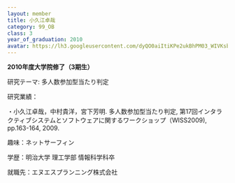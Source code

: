 ```yaml
---
layout: member
title: 小久江卓哉
category: 99_OB
class: 3
year_of_graduation: 2010
avatar: https://lh3.googleusercontent.com/dyQO0aiItiKPe2ukBhPM03_WIVKsbZqae0DDEltXgCM2q8uNpE4eacahFkTyfZ2G7d2CB371gcdRnlDfdKfT4RCvjuFL3h_svpuhLTP-mqCyd5PWioinTXJmWZsyG90PWc_qF93XJOqPi64k746Oxz9a4ahDUp3fCTE7CvdRJzwPplX6Wg89j028Asu8VP8QrPgpcvdpT0Yx1HXgjSnVU5raWGGKj20IdZbu83WHG_M07Sz8s3_HnEgycYbCatcToDSTe4ICPMXhcBpv0JP0SGeki3gSGpDucB792DJatslSRE1Aqm5Vr2GV9lCjbakkaimDaEm9i2b6drkoajOaIXEk-6oicT_ORfhn4yB4P0L70Vdk7yaOG6Zy3gmTJvhVrG4C_iGi3jbB3H_WEbbSsyj0sWY8892LQiEjA1wCGehNgZApIDM8ww9Drx7tZf66snfdWuGA1yn1Gga3LTssWaL-WEe-4iM-l7Gj9tEJJ-qVF4ujxw_IwQ20i2YyD-rY2usw3MeoB9eIcQZSUt8y0QCUGf2ZYmQv17UeYL1glNMkNpbfrQ5MXI3nP-wxIaYLB8vgQR8IfpeKkVJcdbFhhsSqBxVWR1Fz43uKxH7eDj6pazakfvjZm0mYdspRK2xDAI1lARLLOfns5qqfjxcrR9kmy5td2bAgffQb=p-s300
---
```

**2010年度大学院修了（3期生）**

研究テーマ: 多人数参加型当たり判定

研究業績：

・小久江卓哉，中村貴洋，宮下芳明. 多人数参加型当たり判定, 第17回インタラクティブシステムとソフトウェアに関するワークショップ（WISS2009), pp.163-164, 2009.

趣味：ネットサーフィン

学歴：明治大学 理工学部 情報科学科卒

就職先：エヌエスプランニング株式会社
